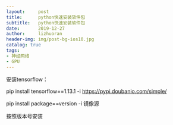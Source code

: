 ```yaml
---
layout:     post
title:      python快速安装软件包
subtitle:   python快速安装软件包
date:       2019-12-27
author:     lizhuoran
header-img: img/post-bg-ios10.jpg
catalog: true
tags:
- 神经网络
- GPU
---
```


安装tensorflow：

 pip install tensorflow==1.13.1  -i https://pypi.doubanio.com/simple/

 pip install package==version  -i 镜像源

按照版本号安装